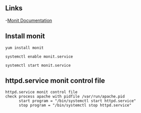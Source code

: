Links
---
-[Monit Documentation](https://mmonit.com/monit/documentation/monit.html)

Install monit
---
```shell
yum install monit
 
systemctl enable monit.service
 
systemctl start monit.service
```

httpd.service monit control file
---
```shell
httpd.service monit control file
check process apache with pidfile /var/run/apache.pid
      start program = "/bin/systemctl start httpd.service"
      stop program = "/bin/systemctl stop httpd.service"
```

